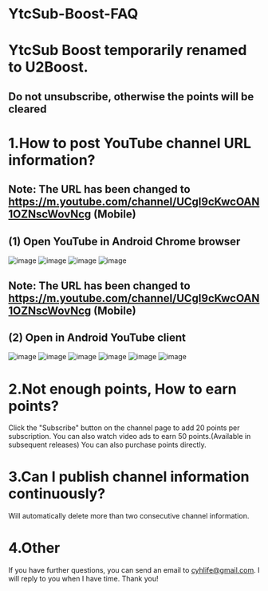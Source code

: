 # YtcSub-Boost-FAQ

# YtcSub Boost temporarily renamed to U2Boost.

## Do not unsubscribe, otherwise the points will be cleared

# 1.How to post YouTube channel URL information?
## Note: The URL has been changed to https://m.youtube.com/channel/UCgl9cKwcOAN1OZNscWovNcg (Mobile)
## (1) Open YouTube in Android Chrome browser
![image](https://github.com/cuiyh/YtcSub-Boost-FAQ/blob/master/(1).jpg)
![image](https://github.com/cuiyh/YtcSub-Boost-FAQ/blob/master/(2).jpg)
![image](https://github.com/cuiyh/YtcSub-Boost-FAQ/blob/master/(3).jpg)
![image](https://github.com/cuiyh/YtcSub-Boost-FAQ/blob/master/(4).jpg)

## Note: The URL has been changed to https://m.youtube.com/channel/UCgl9cKwcOAN1OZNscWovNcg (Mobile)
## (2) Open in Android YouTube client
![image](https://github.com/cuiyh/YtcSub-Boost-FAQ/blob/master/01.jpg)
![image](https://github.com/cuiyh/YtcSub-Boost-FAQ/blob/master/02.jpg)
![image](https://github.com/cuiyh/YtcSub-Boost-FAQ/blob/master/03.jpg)
![image](https://github.com/cuiyh/YtcSub-Boost-FAQ/blob/master/04.jpg)
![image](https://github.com/cuiyh/YtcSub-Boost-FAQ/blob/master/05.jpg)
![image](https://github.com/cuiyh/YtcSub-Boost-FAQ/blob/master/06.jpg)

# 2.Not enough points, How to earn points?
Click the "Subscribe" button on the channel page to add 20 points per subscription.
You can also watch video ads to earn 50 points.(Available in subsequent releases)
You can also purchase points directly.

# 3.Can I publish channel information continuously?
Will automatically delete more than two consecutive channel information.

# 4.Other
If you have further questions, you can send an email to cyhlife@gmail.com. I will reply to you when I have time. Thank you!
